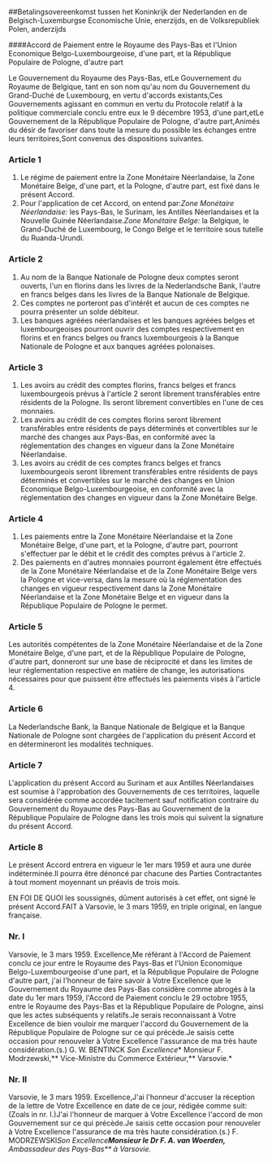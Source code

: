 <meta http-equiv='Content-Type' content='text/html; charset=utf-8' />

##Betalingsovereenkomst tussen het Koninkrijk der Nederlanden en de Belgisch-Luxemburgse Economische Unie, enerzijds, en de Volksrepubliek Polen, anderzijds

####Accord de Paiement entre le Royaume des Pays-Bas et l'Union Economique Belgo-Luxembourgeoise, d'une part, et la République Populaire de Pologne, d'autre part

Le Gouvernement du Royaume des Pays-Bas, etLe Gouvernement du Royaume de Belgique, tant en son nom qu'au nom du Gouvernement du Grand-Duché de Luxembourg, en vertu d'accords existants,Ces Gouvernements agissant en commun en vertu du Protocole relatif à la politique commerciale conclu entre eux le 9 décembre 1953, d'une part,etLe Gouvernement de la République Populaire de Pologne, d'autre part,Animés du désir de favoriser dans toute la mesure du possible les échanges entre leurs territoires,Sont convenus des dispositions suivantes.

### Article  1  

1. Le régime de paiement entre la Zone Monétaire Néerlandaise, la Zone Monétaire Belge, d'une part, et la Pologne, d'autre part, est fixé dans le présent Accord.
2. Pour l'application de cet Accord, on entend par:*Zone Monétaire Néerlandaise:* les Pays-Bas, le Surinam, les Antilles Néerlandaises et la Nouvelle Guinée Néerlandaise.*Zone Monétaire Belge:* la Belgique, le Grand-Duché de Luxembourg, le Congo Belge et le territoire sous tutelle du Ruanda-Urundi.

### Article  2  

1. Au nom de la Banque Nationale de Pologne deux comptes seront ouverts, l'un en florins dans les livres de la Nederlandsche Bank, l'autre en francs belges dans les livres de la Banque Nationale de Belgique.
2. Ces comptes ne porteront pas d'intérêt et aucun de ces comptes ne pourra présenter un solde débiteur.
3. Les banques agréées néerlandaises et les banques agréées belges et luxembourgeoises pourront ouvrir des comptes respectivement en florins et en francs belges ou francs luxembourgeois à la Banque Nationale de Pologne et aux banques agréées polonaises.

### Article  3  

1. Les avoirs au crédit des comptes florins, francs belges et francs luxembourgeois prévus à l'article 2 seront librement transférables entre résidents de la Pologne. Ils seront librement convertibles en l'une de ces monnaies.
2. Les avoirs au crédit de ces comptes florins seront librement transférables entre résidents de pays déterminés et convertibles sur le marché des changes aux Pays-Bas, en conformité avec la réglementation des changes en vigueur dans la Zone Monétaire Néerlandaise.
3. Les avoirs au crédit de ces comptes francs belges et francs luxembourgeois seront librement transférables entre résidents de pays déterminés et convertibles sur le marché des changes en Union Economique Belgo-Luxembourgeoise, en conformité avec la réglementation des changes en vigueur dans la Zone Monétaire Belge.

### Article  4  

1. Les paiements entre la Zone Monétaire Néerlandaise et la Zone Monétaire Belge, d'une part, et la Pologne, d'autre part, pourront s'effectuer par le débit et le crédit des comptes prévus à l'article 2.
2. Des paiements en d'autres monnaies pourront également être effectués de la Zone Monétaire Néerlandaise et de la Zone Monétaire Belge vers la Pologne et vice-versa, dans la mesure où la réglementation des changes en vigueur respectivement dans la Zone Monétaire Néerlandaise et la Zone Monétaire Belge et en vigueur dans la République Populaire de Pologne le permet.

### Article  5  

Les autorités compétentes de la Zone Monétaire Néerlandaise et de la Zone Monétaire Belge, d'une part, et de la République Populaire de Pologne, d'autre part, donneront sur une base de réciprocité et dans les limites de leur réglementation respective en matière de change, les autorisations nécessaires pour que puissent être effectués les paiements visés à l'article 4.

### Article  6  

La Nederlandsche Bank, la Banque Nationale de Belgique et la Banque Nationale de Pologne sont chargées de l'application du présent Accord et en détermineront les modalités techniques.

### Article  7  

L'application du présent Accord au Surinam et aux Antilles Néerlandaises est soumise à l'approbation des Gouvernements de ces territoires, laquelle sera considérée comme accordée tacitement sauf notification contraire du Gouvernement du Royaume des Pays-Bas au Gouvernement de la République Populaire de Pologne dans les trois mois qui suivent la signature du présent Accord.

### Article  8  

Le présent Accord entrera en vigueur le 1er mars 1959 et aura une durée indéterminée.Il pourra être dénoncé par chacune des Parties Contractantes à tout moment moyennant un préavis de trois mois.

EN FOI DE QUOI les soussignés, dûment autorisés à cet effet, ont signé le présent Accord.FAIT à Varsovie, le 3 mars 1959, en triple original, en langue française.

### Nr.  I  

Varsovie, le 3 mars 1959. Excellence,Me référant à l'Accord de Paiement conclu ce jour entre le Royaume des Pays-Bas et l'Union Economique Belgo-Luxembourgeoise d'une part, et la République Populaire de Pologne d'autre part, j'ai l'honneur de faire savoir à Votre Excellence que le Gouvernement du Royaume des Pays-Bas considère comme abrogés à la date du 1er mars 1959, l'Accord de Paiement conclu le 29 octobre 1955, entre le Royaume des Pays-Bas et la République Populaire de Pologne, ainsi que les actes subséquents y relatifs.Je serais reconnaissant à Votre Excellence de bien vouloir me marquer l'accord du Gouvernement de la République Populaire de Pologne sur ce qui précède.Je saisis cette occasion pour renouveler à Votre Excellence l'assurance de ma très haute considération.(s.) G. W. BENTINCK *Son Excellence** Monsieur F. Modrzewski,** Vice-Ministre du Commerce Extérieur,** Varsovie.*

### Nr.  II  

Varsovie, le 3 mars 1959. Excellence,J'ai l'honneur d'accuser la réception de la lettre de Votre Excellence en date de ce jour, rédigée comme suit:(Zoals in nr. I.)J'ai l'honneur de marquer à Votre Excellence l'accord de mon Gouvernement sur ce qui précède.Je saisis cette occasion pour renouveler à Votre Excellence l'assurance de ma très haute considération.(s.) F. MODRZEWSKI*Son Excellence**Monsieur le Dr F. A. van Woerden,** Ambassadeur des Pays-Bas** à Varsovie.*
